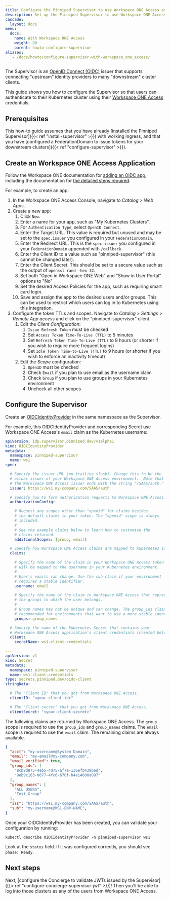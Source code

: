 ```yaml
---
title: Configure the Pinniped Supervisor to use Workspace ONE Access as an OIDC provider
description: Set up the Pinniped Supervisor to use Workspace ONE Access login.
cascade:
  layout: docs
menu:
  docs:
    name: With Workspace ONE Access
    weight: 80
    parent: howto-configure-supervisor
aliases:
   - /docs/howto/configure-supervisor-with-workspace_one_access/
---
```

The Supervisor is an [OpenID Connect (OIDC)](https://openid.net/connect/) issuer that supports connecting
"upstream" identity providers to many "downstream" cluster clients.

This guide shows you how to configure the Supervisor so that users can authenticate to their Kubernetes
cluster using their [Workspace ONE Access](https://www.vmware.com/products/workspace-one/access.html) credentials.

## Prerequisites

This how-to guide assumes that you have already [installed the Pinniped Supervisor]({{< ref "install-supervisor" >}}) with working ingress,
and that you have [configured a FederationDomain to issue tokens for your downstream clusters]({{< ref "configure-supervisor" >}}).

## Create an Workspace ONE Access Application

Follow the Workspace ONE documentation for [adding an OIDC app](https://docs.vmware.com/en/VMware-Workspace-ONE-Access/services/ws1-access-resources/GUID-8B97BC55-7A6C-4F52-9F68-EC486A4241B7.html), including the documentation for [the detailed steps required](https://docs.vmware.com/en/VMware-Workspace-ONE-Access/services/ws1-access-resources/GUID-406D8154-3C32-4AD1-A746-619BDF2CCB70.html).

For example, to create an app:

1. In the Workspace ONE Access Console, navigate to _Catalog_ > _Web Apps_.
1. Create a new app:
   1. Click `New`.
   1. Enter a name for your app, such as "My Kubernetes Clusters".
   1. For `Authentication Type`, select `OpenID Connect`.
   1. Enter the Target URL. This value is required but unused and may be set to the `spec.issuer` you configured in your `FederationDomain`.
   1. Enter the Redirect URL. This is the `spec.issuer` you configured in your `FederationDomain` appended with `/callback`.
   1. Enter the Client ID to a value such as "pinniped-supervisor" (this cannot be changed later).
   1. Enter the Client Secret. This should be set to a secure value such as the output of `openssl rand -hex 32`.
   1. Set both "Open in Workspace ONE Web" and "Show in User Portal" options to "No"
   1. Set the desired Access Policies for the app, such as requiring smart card login.
   1. Save and assign the app to the desired users and/or groups. This can be used to restrict which users can log in to Kubernetes using this integration.
1. Configure the token TTLs and scopes. Navigate to _Catalog_ > _Settings_ > _Remote App access_ and click on the "pinniped-supervisor" client.
   1. Edit the _Client Configuration_:
      1. `Issue Refresh Token` must be checked
      1. Set `Access Token Time-To-Live (TTL)` to 5 minutes
      1. Set `Refresh Token Time-To-Live (TTL)` to 9 hours (or shorter if you wish to require more frequent logins)
      1. Set `Idle Token Time-to-Live (TTL)` to 9 hours (or shorter if you wish to enforce an inactivity timeout)
   1. Edit the _Scope_ configuration:
      1. `OpenID` must be checked
      1. Check `Email` if you plan to use email as the username claim
      1. Check `Group` if you plan to use groups in your Kubernetes environment
      1. Uncheck all other scopes

## Configure the Supervisor

Create an [OIDCIdentityProvider](https://github.com/vmware-tanzu/pinniped/blob/main/generated/latest/README.adoc#oidcidentityprovider) in the same namespace as the Supervisor.

For example, this OIDCIdentityProvider and corresponding Secret use Workspace ONE Access's `email` claim as the Kubernetes username:

```yaml
apiVersion: idp.supervisor.pinniped.dev/v1alpha1
kind: OIDCIdentityProvider
metadata:
  namespace: pinniped-supervisor
  name: ws1
spec:

  # Specify the issuer URL (no trailing slash). Change this to be the
  # actual issuer of your Workspace ONE Access environment.  Note that
  # the Workspace ONE Access issuer ends with the string "/SAAS/auth."
  issuer: https://ws1.my-company.com/SAAS/auth

  # Specify how to form authorization requests to Workspace ONE Access.
  authorizationConfig:

    # Request any scopes other than "openid" for claims besides
    # the default claims in your token. The "openid" scope is always
    # included.
    #
    # See the example claims below to learn how to customize the
    # claims returned.
    additionalScopes: [group, email]

  # Specify how Workspace ONE Access claims are mapped to Kubernetes identities.
  claims:

    # Specify the name of the claim in your Workspace ONE Access token that
    # will be mapped to the username in your Kubernetes environment.
    #
    # User's emails can change. Use the sub claim if your environment
    # requires a stable identifier.
    username: email

    # Specify the name of the claim in Workspace ONE Access that represents
    # the groups to which the user belongs.
    #
    # Group names may not be unique and can change. The group_ids claim is
    # recommended for environments that want to use a more stable identifier.
    groups: group_names

  # Specify the name of the Kubernetes Secret that contains your
  # Workspace ONE Access application's client credentials (created below).
  client:
    secretName: ws1-client-credentials

---
apiVersion: v1
kind: Secret
metadata:
  namespace: pinniped-supervisor
  name: ws1-client-credentials
type: secrets.pinniped.dev/oidc-client
stringData:

  # The "Client ID" that you got from Workspace ONE Access.
  clientID: "<your-client-id>"

  # The "Client secret" that you got from Workspace ONE Access.
  clientSecret: "<your-client-secret>"
```

The following claims are returned by Workspace ONE Access.  The `group` scope is required to use the
`group_ids` and `group_names` claims.  The `email` scope is required to use the `email` claim.  The
remaining claims are always available.

```json
{
  "acct": "my-username@System Domain",
  "email": "my-email@my-company.com",
  "email_verified": true,
  "group_ids": [
    "8cb8d875-4eb5-4d75-af7e-136efb439b6d",
    "9eb9c163-0677-4fc6-b70f-b4e14600a097"
  ],
  "group_names": [
    "ALL USERS",
    "Test Group"
  ],
  "iss": "https://ws1.my-company.com/SAAS/auth",
  "sub": "my-username@WS1-ENV-NAME",
}
```

Once your OIDCIdentityProvider has been created, you can validate your configuration by running:

```shell
kubectl describe OIDCIdentityProvider -n pinniped-supervisor ws1
```

Look at the `status` field. If it was configured correctly, you should see `phase: Ready`.

## Next steps

Next, [configure the Concierge to validate JWTs issued by the Supervisor]({{< ref "configure-concierge-supervisor-jwt" >}})!
Then you'll be able to log into those clusters as any of the users from Workspace ONE Access.
